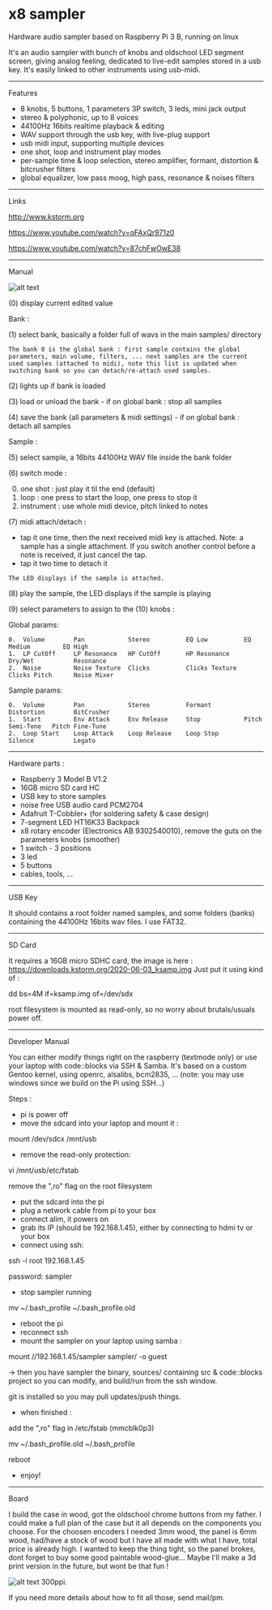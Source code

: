 # x8 sampler
Hardware audio sampler based on Raspberry Pi 3 B, running on linux

It's an audio sampler with bunch of knobs and oldschool LED segment screen, giving analog feeling, dedicated to live-edit samples stored in a usb key. It's easily linked to other instruments using usb-midi.

-----------------------------------

Features

- 8 knobs, 5 buttons, 1 parameters 3P switch, 3 leds, mini jack output
- stereo & polyphonic, up to 8 voices
- 44100Hz 16bits realtime playback & editing
- WAV support through the usb key, with live-plug support
- usb midi input, supporting multiple devices
- one shot, loop and instrument play modes
- per-sample time & loop selection, stereo amplifier, formant, distortion & bitcrusher filters
- global equalizer, low pass moog, high pass, resonance & noises filters

-----------------------------------

Links

http://www.kstorm.org

https://www.youtube.com/watch?v=qFAxQr971z0

https://www.youtube.com/watch?v=87chFwOwE38

-----------------------------------

Manual


![alt text](https://raw.githubusercontent.com/skarab/raspberry-sampler/master/schema.png)

(0) display current edited value

Bank :

(1) select bank, basically a folder full of wavs in the main samples/ directory

    The bank 0 is the global bank : first sample contains the global parameters, main volume, filters, ... next samples are the current used samples (attached to midi), note this list is updated when switching bank so you can detach/re-attach used samples.

(2) lights up if bank is loaded

(3) load or unload the bank - if on global bank : stop all samples

(4) save the bank (all parameters & midi settings) - if on global bank : detach all samples


Sample :

(5) select sample, a 16bits 44100Hz WAV file inside the bank folder

(6) switch mode :

   0. one shot   : just play it til the end (default)
   1. loop       : one press to start the loop, one press to stop it
   2. instrument : use whole midi device, pitch linked to notes

(7) midi attach/detach :
   - tap it one time, then the next received midi key is attached.
     Note: a sample has a single attachment.
     If you switch another control before a note is received, it just cancel the tap.
   - tap it two time to detach it

    The LED displays if the sample is attached.

(8) play the sample, the LED displays if the sample is playing

(9) select parameters to assign to the (10) knobs :

 Global params:

    0.  Volume        Pan            Stereo          EQ Low          EQ Medium         EQ High
    1.  LP CutOff     LP Resonance   HP CutOff       HP Resonance    Dry/Wet           Resonance
    2.  Noise         Noise Texture  Clicks          Clicks Texture  Clicks Pitch      Noise Mixer

 Sample params:

    0.  Volume        Pan            Stereo          Formant         Distortion        BitCrusher
    1.  Start         Env Attack     Env Release     Stop            Pitch Semi-Tone   Pitch Fine-Tune
    2.  Loop Start    Loop Attack    Loop Release    Loop Stop       Silence           Legato


-----------------------------------

Hardware parts :
 - Raspberry 3 Model B V1.2
 - 16GB micro SD card HC
 - USB key to store samples
 - noise free USB audio card PCM2704
 - Adafruit T-Cobbler+ (for soldering safety & case design)
 - 7-segment LED HT16K33 Backpack
 - x8 rotary encoder (Electronics AB 9302540010), remove the guts on the parameters knobs (smoother)
 - 1 switch - 3 positions
 - 3 led
 - 5 buttons
 - cables, tools, ...

-----------------------------------

USB Key

It should contains a root folder named samples, and some folders (banks) containing the 44100Hz 16bits wav files.
I use FAT32.

-----------------------------------

SD Card

It requires a 16GB micro SDHC card, the image is here : https://downloads.kstorm.org/2020-06-03_ksamp.img
Just put it using kind of :

dd bs=4M if=ksamp.img of=/dev/sdx

root filesystem is mounted as read-only, so no worry about brutals/usuals power off.

-----------------------------------

Developer Manual

You can either modify things right on the raspberry (textmode only) or use your laptop with code::blocks via SSH & Samba.
It's based on a custom Gentoo kernel, using openrc, alsalibs, bcm2835, ...
(note: you may use windows since we build on the Pi using SSH...)

Steps :

 - pi is power off
 - move the sdcard into your laptop and mount it :
 
 mount /dev/sdcx /mnt/usb
 
 - remove the read-only protection:
 
 vi /mnt/usb/etc/fstab

 remove the ",ro" flag on the root filesystem
 
 - put the sdcard into the pi
 - plug a network cable from pi to your box
 - connect alim, it powers on
 - grab its IP (should be 192.168.1.45), either by connecting to hdmi tv or your box
 - connect using ssh: 

 ssh -l root 192.168.1.45
 
 password: sampler
 
 - stop sampler running

 mv ~/.bash_profile ~/.bash_profile.old
 
 - reboot the pi
 - reconnect ssh
 - mount the sampler on your laptop using samba :

 mount //192.168.1.45/sampler sampler/ -o guest

-> then you have sampler the binary, sources/ containing src & code::blocks project so you can modify, and build/run from the ssh window.

git is installed so you may pull updates/push things.

 - when finished :

 add the ",ro" flag in /etc/fstab (mmcblk0p3)
 
 mv ~/.bash_profile.old ~/.bash_profile
 
 reboot

 - enjoy!

-----------------------------------
Board

I build the case in wood, got the oldschool chrome buttons from my father. I could make a full plan of the case but it all depends on the components you choose. For the choosen encoders I needed 3mm wood, the panel is 6mm wood, had/have a stock of wood but I have all made with what I have, total price is already high. I wanted to keep the thing tight, so the panel brokes, dont forget to buy some good paintable wood-glue...
Maybe I'll make a 3d print version in the future, but wont be that fun !

![alt text](https://raw.githubusercontent.com/skarab/raspberry-sampler/master/board.png)
300ppi.

If you need more details about how to fit all those, send mail/pm.
